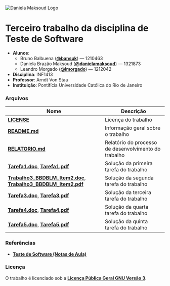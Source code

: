 ![Daniela Maksoud Logo](http://sempregatas.com.br/imagens/Logo.png)

# Terceiro trabalho da disciplina de Teste de Software #
- **Alunos**: 
  * Bruno Balbuena (**[@bansuk](https://github.com/bansuk)**) — 1210463
  * Daniela Brazão Maksoud (**[@danielamaksoud](https://github.com/danielamaksoud)**) — 1321873
  * Leandro Morgado (**[@lmorgado](https://github.com/lmorgado)**) — 1212042
- **Disciplina**: INF1413
- **Professor**: Arndt Von Staa
- **Instituição**: Pontifícia Universidade Católica do Rio de Janeiro

### Arquivos ###

Nome | Descrição
------------ | -------------
**[LICENSE](https://github.com/danielamaksoud/INF1413-T3/blob/master/Documenta%C3%A7%C3%A3o/LICENSE)** | Licença do trabalho
**[README.md](https://github.com/danielamaksoud/INF1413-T3/blob/master/README.md)** | Informação geral sobre o trabalho
**[RELATORIO.md](https://github.com/danielamaksoud/INF1413-T3/blob/master/Documenta%C3%A7%C3%A3o/RELATORIO.md)** | Relatório do processo de desenvolvimento do trabalho
**[Tarefa1.doc](https://github.com/danielamaksoud/INF1413-T3/blob/master/Tarefas/doc/Tarefa1.doc)**, **[Tarefa1.pdf](https://github.com/danielamaksoud/INF1413-T3/blob/master/Tarefas/pdf/Tarefa1.pdf)** | Solução da primeira tarefa do trabalho
**[Trabalho3_BBDBLM_Item2.doc](https://github.com/danielamaksoud/INF1413-T3/blob/master/Tarefas/doc/Trabalho3_BBDBLM_Item2.doc)**, **[Trabalho3_BBDBLM_Item2.pdf](https://github.com/danielamaksoud/INF1413-T3/blob/master/Tarefas/pdf/Trabalho3_BBDBLM_Item2.pdf)** | Solução da segunda tarefa do trabalho
**[Tarefa3.doc](https://github.com/danielamaksoud/INF1413-T3/blob/master/Tarefas/doc/Tarefa3.doc)**, **[Tarefa3.pdf](https://github.com/danielamaksoud/INF1413-T3/blob/master/Tarefas/pdf/Tarefa3.pdf)** | Solução da terceira tarefa do trabalho
**[Tarefa4.doc](https://github.com/danielamaksoud/INF1413-T3/blob/master/Tarefas/doc/Tarefa4.doc)**, **[Tarefa4.pdf](https://github.com/danielamaksoud/INF1413-T3/blob/master/Tarefas/pdf/Tarefa4.pdf)** | Solução da quarta tarefa do trabalho
**[Tarefa5.doc](https://github.com/danielamaksoud/INF1413-T3/blob/master/Tarefas/doc/Tarefa5.doc)**, **[Tarefa5.pdf](https://github.com/danielamaksoud/INF1413-T3/blob/master/Tarefas/pdf/Tarefa5.pdf)** | Solução da quinta tarefa do trabalho


### Referências ###
- **[Teste de Software (Notas de Aula)](http://www.inf.puc-rio.br/~inf1413/)**

### Licença ###
O trabalho é licenciado sob a **[Licença Pública Geral GNU Versão 3](http://www.gnu.org/licenses/gpl-3.0.html)**.
